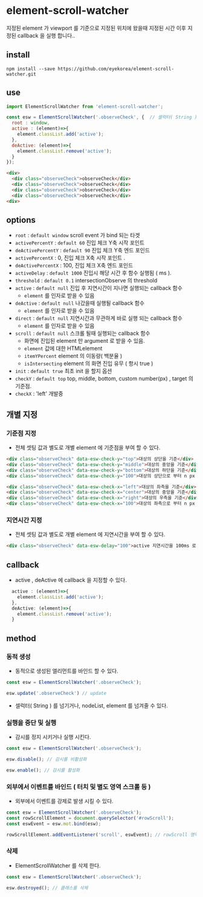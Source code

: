 # element-scroll-watcher
지정된 element 가 viewport 를 기준으로 지정된 위치에 왔을때 지정된 시간 이후 지정된 callback 을 실행 합니다..

## install
`npm install --save https://github.com/eyekorea/element-scroll-watcher.git`

## use

```js
import ElementScrollWatcher from 'element-scroll-watcher';

const esw = ElementScrollWatcher('.observeCheck', {  // 셀럭터( String ) 를 넘기거나, nodeList, element 를 넘겨줄 수 있다.
  root : window,
  active : (element)=>{
    element.classList.add('active');
  },
  deActive: (element)=>{
    element.classList.remove('active');
  }
});
```

```html
<div>
  <div class="observeCheck">observeCheck</div>
  <div class="observeCheck">observeCheck</div>
  <div class="observeCheck">observeCheck</div>
  <div class="observeCheck">observeCheck</div>
<div>
```

## options
- `root` : `default window` scroll event 가 bind 되는 타겟
- `activePercentY` : `default 60` 진입 체크 Y축 시작 포인트 
- `deActivePercentY`  : `default 90` 진입 체크 Y축 엔드 포인드
- `activePercentX` : 0, 진입 체크 X축 시작 포인트 .
- `deActivePercentX`  : 100, 진입 체크 X축 엔드 포인드
- `activeDelay` : `default 1000`  진입시 해당 시간 후 함수 실행됨 ( ms ).
- `threshold` : `default 0.1` intersectionObserve 의 threshold 
- `active` : `default null` 진입 후 지연시간이 지나면 실행되는 callback 함수
  - `element` 를 인자로 받을 수 있음
- `deActive` : `default null` 나갔을때 실행될 callback 함수
  - `element` 를 인자로 받을 수 있음
- `direct` : `default null` 지연시간과 무관하게 바로 실행 되는 callback 함수
  - `element` 를 인자로 받을 수 있음
- `scroll` : `default null` 스크롤 될때 실행되는 callback 함수
  - 화면에 진입된 element 만 argument 로 받을 수 있음.
  - `element` 값에 대한 HTMLelement 
  - `itemYPercent` element 의 이동량( 백분율 )
  - `isIntersecting` element 의 화면 진입 유무 ( 항시 true )
- `init` : `default true` 최초 init 을 할지 옵션
- `checkY` : `default top` top, middle, bottom, custom number(px) , target 의 기준점.
- `checkX` : 'left' 개발중

## 개별 지정
### 기준점 지정
- 전체 셋팅 값과 별도로 개별 element 에 기준점을 부여 할 수 있다.
```html
<div class="observeCheck" data-esw-check-y="top">대상의 상단을 기준</div>
<div class="observeCheck" data-esw-check-y="middle">대상의 중앙을 기준</div>
<div class="observeCheck" data-esw-check-y="bottom">대상의 하단을 기준</div>
<div class="observeCheck" data-esw-check-y="100">대상의 상단으로 부터 n px 아래를 기준</div>

<div class="observeCheck" data-esw-check-x="left">대상의 좌측을 기준</div>
<div class="observeCheck" data-esw-check-x="center">대상의 중앙을 기준</div>
<div class="observeCheck" data-esw-check-x="right">대상의 우측을 기준</div>
<div class="observeCheck" data-esw-check-x="100">대상의 좌측으로 부터 n px 우측을 기준</div>
```
### 지연시간 지정
- 전체 셋팅 값과 별도로 개별 element 에 지연시간을 부여 할 수 있다.
```html
<div class="observeCheck" data-esw-delay="100">active 지연시간을 100ms 로 설정</div>
```


## callback
- active , deActive 에 callback 을 지정할 수 있다.
```js
  active : (element)=>{
    element.classList.add('active');
  },
  deActive: (element)=>{
    element.classList.remove('active');
  }
```
## method
### 동적 생성
- 동적으로 생성된 엘리먼트를 바인드 할 수 있다.
```js
const esw = ElementScrollWatcher('.observeCheck');

esw.update('.observeCheck') // update
```
- 셀럭터( String ) 를 넘기거나, nodeList, element 를 넘겨줄 수 있다.

### 실행을 중단 및 실행
- 감시를 정지 시키거나 실행 시킨다.
```js
const esw = ElementScrollWatcher('.observeCheck');

esw.disable(); // 감시를 비활성화

esw.enable(); // 감시를 활성화
```
### 외부에서 이벤트를 바인드 ( 터치 및 별도 영역 스크롤 등 )
- 외부에서 이벤트를 강제로 발생 시킬 수 있다.
```js
const esw = ElementScrollWatcher('.observeCheck');
const rowScrollElement = document.querySelector('#rowScroll');
const eswEvent = esw.mot.bind(esw);

rowScrollElement.addEventListener('scroll', eswEvent); // rowScroll 영역에 스크롤 발생시 이벤트 발생.
```

### 삭제
- ElementScrollWatcher 를 삭제 한다.
```js
const esw = ElementScrollWatcher('.observeCheck');

esw.destroyed(); // 클래스를 삭제
```